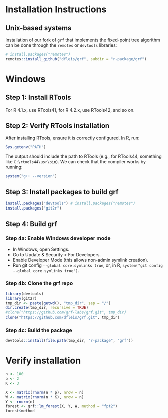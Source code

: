# Installation Instructions

## Unix-based systems

Installation of our fork of `grf` that implements the fixed-point tree algorithm can be done through the `remotes` or `devtools` libraries:
```R
# install.packages("remotes")
remotes::install_github("dfleis/grf", subdir = "r-package/grf")
```

# Windows

## Step 1: Install RTools

For R 4.1.x, use RTools41, for R 4.2.x, use RTools42, and so on.

## Step 2: Verify RTools installation

After installing RTools, ensure it is correctly configured. In R, run:
```R
Sys.getenv("PATH")
```

The output should include the path to RTools (e.g., for RTools44, something like ```C:\rtools44\usr\bin```). We can check that the compiler works by running:
```R
system("g++ --version")
```

## Step 3: Install packages to build grf
```R
install.packages("devtools") # install.packages("remotes")
install.packages("git2r")
```

## Step 4: Build grf

### Step 4a: Enable Windows developer mode

* In Windows, open Settings.
* Go to Update & Security > For Developers.
* Enable Developer Mode (this allows non-admin symlink creation).
* Run git config ```--global core.symlinks true```, or, in R, ```system("git config --global core.symlinks true")```.

### Step 4b: Clone the grf repo

```R
library(devtools)
library(git2r)
tmp_dir <- paste(getwd(), "tmp_dir", sep = "/")
dir.create(tmp_dir, recursive = TRUE)
#clone("https://github.com/grf-labs/grf.git", tmp_dir)
clone("https://github.com/dfleis/grf.git", tmp_dir)
```

### Step 4c: Build the package

```R
devtools::install(file.path(tmp_dir, "r-package", "grf"))
```

# Verify installation

```R
n <- 100
p <- 2
K <- 3

X <- matrix(rnorm(n * p), nrow = n)
W <- matrix(rnorm(n * K), nrow = n)
Y <- rnorm(n)
forest <- grf::lm_forest(X, Y, W, method = "fpt2")
forest$method
```

